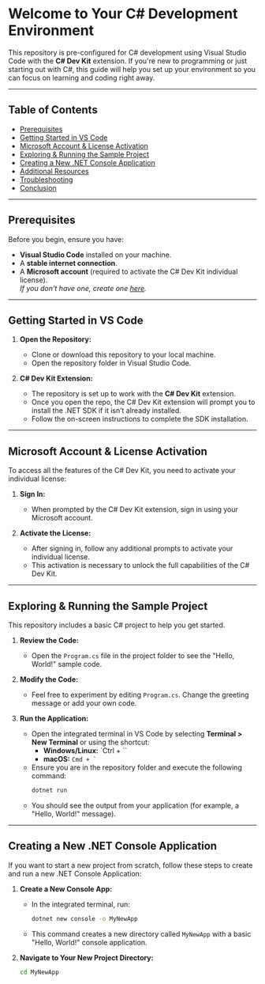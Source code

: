 # Welcome to Your C# Development Environment

This repository is pre-configured for C# development using Visual Studio Code with the **C# Dev Kit** extension. If you're new to programming or just starting out with C#, this guide will help you set up your environment so you can focus on learning and coding right away.

---

## Table of Contents

- [Prerequisites](#prerequisites)
- [Getting Started in VS Code](#getting-started-in-vs-code)
- [Microsoft Account & License Activation](#microsoft-account--license-activation)
- [Exploring & Running the Sample Project](#exploring--running-the-sample-project)
- [Creating a New .NET Console Application](#creating-a-new-net-console-application)
- [Additional Resources](#additional-resources)
- [Troubleshooting](#troubleshooting)
- [Conclusion](#conclusion)

---

## Prerequisites

Before you begin, ensure you have:

- **Visual Studio Code** installed on your machine.
- A **stable internet connection**.
- A **Microsoft account** (required to activate the C# Dev Kit individual license).  
  *If you don’t have one, create one [here](https://account.microsoft.com/account).*

---

## Getting Started in VS Code

1. **Open the Repository:**
   - Clone or download this repository to your local machine.
   - Open the repository folder in Visual Studio Code.

2. **C# Dev Kit Extension:**
   - The repository is set up to work with the **C# Dev Kit** extension.
   - Once you open the repo, the C# Dev Kit extension will prompt you to install the .NET SDK if it isn’t already installed.
   - Follow the on-screen instructions to complete the SDK installation.

---

## Microsoft Account & License Activation

To access all the features of the C# Dev Kit, you need to activate your individual license:

1. **Sign In:**
   - When prompted by the C# Dev Kit extension, sign in using your Microsoft account.
   
2. **Activate the License:**
   - After signing in, follow any additional prompts to activate your individual license.
   - This activation is necessary to unlock the full capabilities of the C# Dev Kit.

---

## Exploring & Running the Sample Project

This repository includes a basic C# project to help you get started.

1. **Review the Code:**
   - Open the `Program.cs` file in the project folder to see the "Hello, World!" sample code.
   
2. **Modify the Code:**
   - Feel free to experiment by editing `Program.cs`. Change the greeting message or add your own code.

3. **Run the Application:**
   - Open the integrated terminal in VS Code by selecting **Terminal > New Terminal** or using the shortcut:
     - **Windows/Linux:** `Ctrl + \``
     - **macOS:** `` Cmd + ` ``
   - Ensure you are in the repository folder and execute the following command:
     ```bash
     dotnet run
     ```
   - You should see the output from your application (for example, a "Hello, World!" message).

---

## Creating a New .NET Console Application

If you want to start a new project from scratch, follow these steps to create and run a new .NET Console Application:

1. **Create a New Console App:**
   - In the integrated terminal, run:
     ```bash
     dotnet new console -o MyNewApp
     ```
   - This command creates a new directory called `MyNewApp` with a basic "Hello, World!" console application.

2. **Navigate to Your New Project Directory:**
   ```bash
   cd MyNewApp